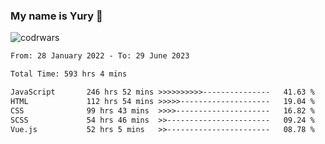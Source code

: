 ### My name is Yury 👋 
![codrwars](https://www.codewars.com/users/litury/badges/micro) 


<!--START_SECTION:waka-->

```txt
From: 28 January 2022 - To: 29 June 2023

Total Time: 593 hrs 4 mins

JavaScript       246 hrs 52 mins >>>>>>>>>>---------------   41.63 %
HTML             112 hrs 54 mins >>>>>--------------------   19.04 %
CSS              99 hrs 43 mins  >>>>---------------------   16.82 %
SCSS             54 hrs 46 mins  >>-----------------------   09.24 %
Vue.js           52 hrs 5 mins   >>-----------------------   08.78 %
```

<!--END_SECTION:waka-->

